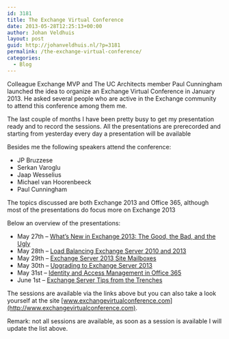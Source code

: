 ```yaml
---
id: 3181
title: The Exchange Virtual Conference
date: 2013-05-28T12:25:13+00:00
author: Johan Veldhuis
layout: post
guid: http://johanveldhuis.nl/?p=3181
permalink: /the-exchange-virtual-conference/
categories:
  - Blog
---
```

Colleague Exchange MVP and The UC Architects member Paul Cunningham launched the idea to organize an Exchange Virtual Conference in January 2013. He asked several people who are active in the Exchange community to attend this conference among them me.

The last couple of months I have been pretty busy to get my presentation ready and to record the sessions. All the presentations are prerecorded and starting from yesterday every day a presentation will be available

Besides me the following speakers attend the conference:

  * JP Bruzzese
  * Serkan Varoglu
  * Jaap Wesselius
  * Michael van Hoorenbeeck
  * Paul Cunningham

The topics discussed are both Exchange 2013 and Office 365, although most of the presentations do focus more on Exchange 2013

Below an overview of the presentations:

  * May 27th – [What’s New in Exchange 2013: The Good, the Bad, and the Ugly](http://exchangevirtualconference.com/evc-2013-session-1/)
  * May 28th – [Load Balancing Exchange Server 2010 and 2013](http://exchangevirtualconference.com/evc-2013-session-2/)
  * May 29th – [Exchange Server 2013 Site Mailboxes](http://exchangevirtualconference.com/evc-2013-session-3/)
  * May 30th – [Upgrading to Exchange Server 2013](http://exchangevirtualconference.com/evc-2013-session-4/)
  * May 31st – [Identity and Access Management in Office 365](http://exchangevirtualconference.com/evc-2013-session-5/)
  * June 1st – [Exchange Server Tips from the Trenches](http://exchangevirtualconference.com/evc-2013-session-6/)

The sessions are available via the links above but you can also take a look yourself at the site [www.exchangevirtualconference.com](http://www.exchangevirtualconference.com).

Remark: not all sessions are available, as soon as a session is available I will update the list above.